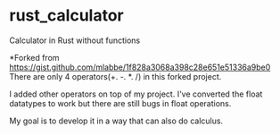 # rust_calculator
Calculator in Rust without functions

*Forked from https://gist.github.com/mlabbe/1f828a3068a398c28e651e51336a9be0
There are only 4 operators(+. -. *. /) in this forked project.

I added other operators on top of my project. I've converted the float datatypes to work but there are still bugs in float operations.

My goal is to develop it in a way that can also do calculus.
